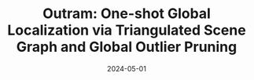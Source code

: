 ---
title: "Outram: One-shot Global Localization via Triangulated Scene Graph and Global Outlier Pruning"
img: "pub_images/pub_outram.png"
collection: publications
category: conferences
# permalink: /publication/2024-10-01-VudaSurvey-number-2
date: 2024-05-01
venue: 'International Conference on Robotics and Automation (ICRA)'
authors: Pengyu Yin, <b>Haozhi Cao</b>, Thien-Minh Nguyen, Shenghai Yuan, Shuyang Zhang, Kangcheng Liu, Lihua Xie
arxivurl: 'https://arxiv.org/pdf/2309.08914'
paperurl: 'https://ieeexplore.ieee.org/abstract/document/10610206'
codeurl: 'https://github.com/Pamphlett/Outram'
# siteurl: 'https://sites.google.com/view/eccv24-latte'
videourl: 'https://www.youtube.com/watch?v=kjjzzBdmm9E'
---